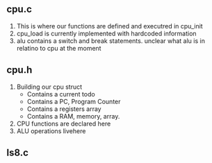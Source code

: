 ## cpu.c ##
1. This is where our functions are defined and executred in cpu_init
2. cpu_load is currently implemented with hardcoded information
3. alu contains a switch and break statements. unclear what alu is in relatino to cpu at the moment

## cpu.h ##
1. Building our cpu struct
    - Contains a current todo
    - Contains a PC, Program Counter
    - Contains a registers array
    - Contains a RAM, memory, array.
2. CPU functions are declared here
3. ALU operations livehere


## ls8.c